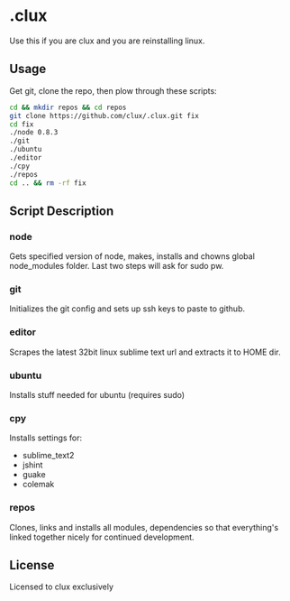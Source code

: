 # .clux
Use this if you are clux and you are reinstalling linux.

## Usage
Get git, clone the repo, then plow through these scripts:

````bash
cd && mkdir repos && cd repos
git clone https://github.com/clux/.clux.git fix
cd fix
./node 0.8.3
./git
./ubuntu
./editor
./cpy
./repos
cd .. && rm -rf fix
````

## Script Description
### node
Gets specified version of node, makes, installs and chowns global node_modules folder.
Last two steps will ask for sudo pw.

### git
Initializes the git config and sets up ssh keys to paste to github.

### editor
Scrapes the latest 32bit linux sublime text url and extracts it to HOME dir.

### ubuntu
Installs stuff needed for ubuntu (requires sudo)

### cpy
Installs settings for:

- sublime_text2
- jshint
- guake
- colemak

### repos
Clones, links and installs all modules, dependencies so that everything's linked together nicely for continued development.

## License
Licensed to clux exclusively
